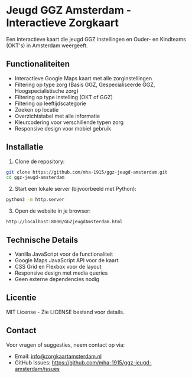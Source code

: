 # Jeugd GGZ Amsterdam - Interactieve Zorgkaart

Een interactieve kaart die jeugd GGZ instellingen en Ouder- en Kindteams (OKT's) in Amsterdam weergeeft.

## Functionaliteiten

- Interactieve Google Maps kaart met alle zorginstellingen
- Filtering op type zorg (Basis GGZ, Gespecialiseerde GGZ, Hoogspecialistische zorg)
- Filtering op type instelling (OKT of GGZ)
- Filtering op leeftijdscategorie
- Zoeken op locatie
- Overzichtstabel met alle informatie
- Kleurcodering voor verschillende typen zorg
- Responsive design voor mobiel gebruik

## Installatie

1. Clone de repository:
```bash
git clone https://github.com/mha-1915/ggz-jeugd-amsterdam.git
cd ggz-jeugd-amsterdam
```

2. Start een lokale server (bijvoorbeeld met Python):
```bash
python3 -m http.server
```

3. Open de website in je browser:
```
http://localhost:8000/GGZjeugdAmsterdam.html
```

## Technische Details

- Vanilla JavaScript voor de functionaliteit
- Google Maps JavaScript API voor de kaart
- CSS Grid en Flexbox voor de layout
- Responsive design met media queries
- Geen externe dependencies nodig

## Licentie

MIT License - Zie LICENSE bestand voor details.

## Contact

Voor vragen of suggesties, neem contact op via:
- Email: info@zorgkaartamsterdam.nl
- GitHub Issues: https://github.com/mha-1915/ggz-jeugd-amsterdam/issues 